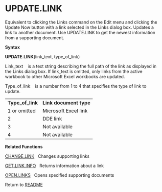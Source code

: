 # UPDATE.LINK

Equivalent to clicking the Links command on the Edit menu and clicking
the Update Now button with a link selected in the Links dialog box.
Updates a link to another document. Use UPDATE.LINK to get the newest
information from a supporting document.

**Syntax**

**UPDATE.LINK**(link\_text, type\_of\_link)

Link\_text&nbsp;&nbsp;&nbsp;&nbsp;is a text string describing the full
path of the link as displayed in the Links dialog box. If link\_text is
omitted, only links from the active workbook to other Microsoft Excel
workbooks are updated.

Type\_of\_link&nbsp;&nbsp;&nbsp;&nbsp;is a number from 1 to 4 that
specifies the type of link to update.

|                    |                        |
| ------------------ | ---------------------- |
| **Type\_of\_link** | **Link document type** |
| 1 or omitted       | Microsoft Excel link   |
| 2                  | DDE link               |
| 3                  | Not available          |
| 4                  | Not available          |

**Related Functions**

[CHANGE.LINK](CHANGE.LINK.md)&nbsp;&nbsp;&nbsp;Changes supporting links

[GET.LINK.INFO](GET.LINK.INFO.md)&nbsp;&nbsp;&nbsp;Returns information about a link

[OPEN.LINKS](OPEN.LINKS.md)&nbsp;&nbsp;&nbsp;Opens specified supporting documents



Return to [README](README.md#U)

